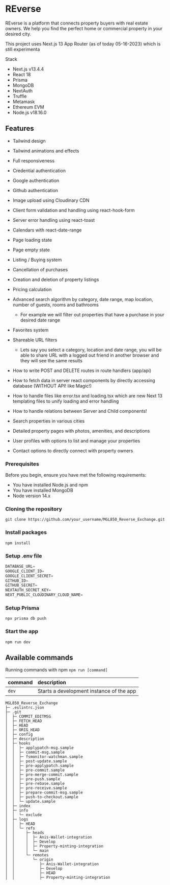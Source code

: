 # REverse

REverse is a platform that connects property buyers with real estate owners. We help you find the perfect home or commercial property in your desired city.

This project uses Next.js 13 App Router (as of today 05-16-2023) which is still experimenta

Stack

* Next.js v13.4.4
* React 18
* Prisma
* MongoDB
* NextAuth
* Truffle
* Metamask
* Ethereum EVM
* Node.js v18.16.0

## Features

* Tailwind design
* Tailwind animations and effects
* Full responsiveness
* Credential authentication
* Google authentication
* Github authentication
* Image upload using Cloudinary CDN
* Client form validation and handling using react-hook-form
* Server error handling using react-toast
* Calendars with react-date-range
* Page loading state
* Page empty state
* Listing / Buying system
* Cancellation of purchases
* Creation and deletion of property listings
* Pricing calculation
* Advanced search algorithm by category, date range, map location, number of guests, rooms and bathrooms

  * For example we will filter out properties that have a purchase in your desired date range
* Favorites system
* Shareable URL filters

  * Lets say you select a category, location and date range, you will be able to share URL with a logged out friend in another browser and they will see the same results
* How to write POST and DELETE routes in route handlers (app/api)
* How to fetch data in server react components by directly accessing database (WITHOUT API! like Magic!)
* How to handle files like error.tsx and loading.tsx which are new Next 13 templating files to unify loading and error handling
* How to handle relations between Server and Child components!
* Search properties in various cities
* Detailed property pages with photos, amenities, and descriptions
* User profiles with options to list and manage your properties
* Contact options to directly connect with property owners

### Prerequisites

Before you begin, ensure you have met the following requirements:

* You have installed Node.js and npm
* You have installed MongoDB
* Node version 14.x

### Cloning the repository

```shell
git clone https://github.com/your_username/MGL850_Reverse_Exchange.git
```

### Install packages

```shell
npm install
```

### Setup .env file

```js
DATABASE_URL=
GOOGLE_CLIENT_ID=
GOOGLE_CLIENT_SECRET=
GITHUB_ID=
GITHUB_SECRET=
NEXTAUTH_SECRET_KEY=
NEXT_PUBLIC_CLOUDINARY_CLOUD_NAME=
```

### Setup Prisma

```shell
npx prisma db push
```

### Start the app

```shell
npm run dev
```

## Available commands

Running commands with npm `npm run [command]`

| command | description                              |
| :------ | :--------------------------------------- |
| `dev` | Starts a development instance of the app |

```
MGL850_Reverse_Exchange
├─ .eslintrc.json
├─ .git
│  ├─ COMMIT_EDITMSG
│  ├─ FETCH_HEAD
│  ├─ HEAD
│  ├─ ORIG_HEAD
│  ├─ config
│  ├─ description
│  ├─ hooks
│  │  ├─ applypatch-msg.sample
│  │  ├─ commit-msg.sample
│  │  ├─ fsmonitor-watchman.sample
│  │  ├─ post-update.sample
│  │  ├─ pre-applypatch.sample
│  │  ├─ pre-commit.sample
│  │  ├─ pre-merge-commit.sample
│  │  ├─ pre-push.sample
│  │  ├─ pre-rebase.sample
│  │  ├─ pre-receive.sample
│  │  ├─ prepare-commit-msg.sample
│  │  ├─ push-to-checkout.sample
│  │  └─ update.sample
│  ├─ index
│  ├─ info
│  │  └─ exclude
│  ├─ logs
│  │  ├─ HEAD
│  │  └─ refs
│  │     ├─ heads
│  │     │  ├─ Anis-Wallet-integration
│  │     │  ├─ Develop
│  │     │  ├─ Property-minting-integration
│  │     │  └─ main
│  │     └─ remotes
│  │        └─ origin
│  │           ├─ Anis-Wallet-integration
│  │           ├─ Develop
│  │           ├─ HEAD
│  │           ├─ Property-minting-integration
